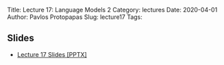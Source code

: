 Title: Lecture 17: Language Models 2
Category: lectures
Date: 2020-04-01
Author: Pavlos Protopapas
Slug: lecture17
Tags:


## Slides

- [Lecture 17 Slides [PPTX]](presentation/cs109b_language2.pptx)
